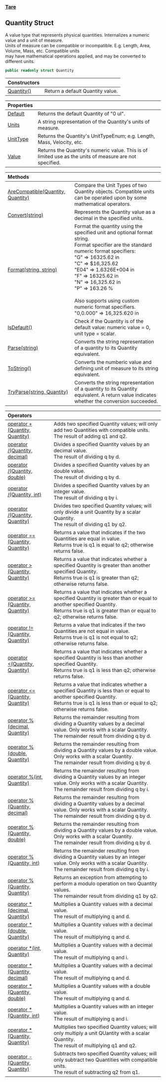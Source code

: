 ### [Tare](Tare.md 'Tare')

## Quantity Struct

A value type that represents physical quantities. Internalizes a numeric value and a unit of measure.  
Units of measure can be compatible or incompatible. E.g. Length, Area, Volume, Mass, etc. Compatible units  
may have mathematical operations applied, and may be converted to different units.

```csharp
public readonly struct Quantity
```

| Constructors | |
| :--- | :--- |
| [Quantity()](Tare.Quantity.Quantity().md 'Tare.Quantity.Quantity()') | Return a default Quantity value. |

| Properties | |
| :--- | :--- |
| [Default](Tare.Quantity.Default.md 'Tare.Quantity.Default') | Returns the default Quantity of "0 ul". |
| [Units](Tare.Quantity.Units.md 'Tare.Quantity.Units') | A string representation of the Quantity's units of measure. |
| [UnitType](Tare.Quantity.UnitType.md 'Tare.Quantity.UnitType') | Returns the Quantity's UnitTypeEnum; e.g. Length, Mass, Velocity, etc. |
| [Value](Tare.Quantity.Value.md 'Tare.Quantity.Value') | Returns the Quantity's numeric value. This is of limited use as the units of measure are not specified. |

| Methods | |
| :--- | :--- |
| [AreCompatible(Quantity, Quantity)](Tare.Quantity.AreCompatible(Tare.Quantity,Tare.Quantity).md 'Tare.Quantity.AreCompatible(Tare.Quantity, Tare.Quantity)') | Compare the Unit Types of two Quantity objects. Compatible units can be operated upon by some mathematical operators. |
| [Convert(string)](Tare.Quantity.Convert(string).md 'Tare.Quantity.Convert(string)') | Represents the Quantity value as a decimal in the specified units. |
| [Format(string, string)](Tare.Quantity.Format(string,string).md 'Tare.Quantity.Format(string, string)') | Format the quantity using the specified unit and optional format string.<br/>Format specifier are the standard numeric format specifiers:<br/>"G" => 16325.62 in<br/>"C" => $16,325.62<br/>"E04" => 1.6326E+004 in<br/>"F" => 16325.62 in<br/>"N" => 16,325.62 in<br/>"P" => 163.26 %<br/><br/>Also supports using custom numeric format specifiers.<br/>"0,0.000" => 16,325.620 in |
| [IsDefault()](Tare.Quantity.IsDefault().md 'Tare.Quantity.IsDefault()') | Check if the Quantity is of the default value: numeric value = 0, unit type = scalar. |
| [Parse(string)](Tare.Quantity.Parse(string).md 'Tare.Quantity.Parse(string)') | Converts the string representation of a quantity to its Quantity equivalent. |
| [ToString()](Tare.Quantity.ToString().md 'Tare.Quantity.ToString()') | Converts the numberic value and defining unit of measure to its string equivalent. |
| [TryParse(string, Quantity)](Tare.Quantity.TryParse(string,Tare.Quantity).md 'Tare.Quantity.TryParse(string, Tare.Quantity)') | Converts the string representation of a quantity to its Quantity equivalent. A return value indicates whether the conversion succeeded. |

| Operators | |
| :--- | :--- |
| [operator +(Quantity, Quantity)](Tare.Quantity.op_Addition(Tare.Quantity,Tare.Quantity).md 'Tare.Quantity.op_Addition(Tare.Quantity, Tare.Quantity)') | Adds two specified Quantity values; will only add two Quantities with compatible units.<br/><returns>The result of adding q1 and q2.</returns> |
| [operator /(Quantity, decimal)](Tare.Quantity.op_Division(Tare.Quantity,decimal).md 'Tare.Quantity.op_Division(Tare.Quantity, decimal)') | Divides a specified Quantity values by an decimal value.<br/><returns>The result of dividing q by d.</returns> |
| [operator /(Quantity, double)](Tare.Quantity.op_Division(Tare.Quantity,double).md 'Tare.Quantity.op_Division(Tare.Quantity, double)') | Divides a specified Quantity values by an double value.<br/><returns>The result of dividing q by d.</returns> |
| [operator /(Quantity, int)](Tare.Quantity.op_Division(Tare.Quantity,int).md 'Tare.Quantity.op_Division(Tare.Quantity, int)') | Divides a specified Quantity values by an integer value.<br/><returns>The result of dividing q by i.</returns> |
| [operator /(Quantity, Quantity)](Tare.Quantity.op_Division(Tare.Quantity,Tare.Quantity).md 'Tare.Quantity.op_Division(Tare.Quantity, Tare.Quantity)') | Divides two specified Quantity values; will only divide a unit Quantity by a scalar Quantity.<br/><returns>The result of dividing q1 by q2.</returns> |
| [operator ==(Quantity, Quantity)](Tare.Quantity.op_Equality(Tare.Quantity,Tare.Quantity).md 'Tare.Quantity.op_Equality(Tare.Quantity, Tare.Quantity)') | Returns a value that indicates if the two Quantities are equal in value.<br/><returns>Returns true is q1 is equal to q2; otherwise returns false.</returns> |
| [operator &gt;(Quantity, Quantity)](Tare.Quantity.op_GreaterThan(Tare.Quantity,Tare.Quantity).md 'Tare.Quantity.op_GreaterThan(Tare.Quantity, Tare.Quantity)') | Returns a value that indicates whether a specified Quantity is greater than another specified Quantity.<br/><returns>Returns true is q1 is greater than q2; otherwise returns false.</returns> |
| [operator &gt;=(Quantity, Quantity)](Tare.Quantity.op_GreaterThanOrEqual(Tare.Quantity,Tare.Quantity).md 'Tare.Quantity.op_GreaterThanOrEqual(Tare.Quantity, Tare.Quantity)') | Returns a value that indicates whether a specified Quantity is greater than or equal to another specified Quantity.<br/><returns>Returns true is q1 is greater than or equal to q2; otherwise returns false.</returns> |
| [operator !=(Quantity, Quantity)](Tare.Quantity.op_Inequality(Tare.Quantity,Tare.Quantity).md 'Tare.Quantity.op_Inequality(Tare.Quantity, Tare.Quantity)') | Returns a value that indicates if the two Quantities are not equal in value.<br/><returns>Returns true is q1 is not equal to q2; otherwise returns false.</returns> |
| [operator &lt;(Quantity, Quantity)](Tare.Quantity.op_LessThan(Tare.Quantity,Tare.Quantity).md 'Tare.Quantity.op_LessThan(Tare.Quantity, Tare.Quantity)') | Returns a value that indicates whether a specified Quantity is less than another specified Quantity.<br/><returns>Returns true is q1 is less than q2; otherwise returns false.</returns> |
| [operator &lt;=(Quantity, Quantity)](Tare.Quantity.op_LessThanOrEqual(Tare.Quantity,Tare.Quantity).md 'Tare.Quantity.op_LessThanOrEqual(Tare.Quantity, Tare.Quantity)') | Returns a value that indicates whether a specified Quantity is less than or equal to another specified Quantity.<br/><returns>Returns true is q1 is less than or equal to q2; otherwise returns false.</returns> |
| [operator %(decimal, Quantity)](Tare.Quantity.op_Modulus(decimal,Tare.Quantity).md 'Tare.Quantity.op_Modulus(decimal, Tare.Quantity)') | Returns the remainder resulting from dividing a Quantity values by a decimal value. Only works with a scalar Quantity.<br/><returns>The remainder result from dividing q by d.</returns> |
| [operator %(double, Quantity)](Tare.Quantity.op_Modulus(double,Tare.Quantity).md 'Tare.Quantity.op_Modulus(double, Tare.Quantity)') | Returns the remainder resulting from dividing a Quantity values by a double value. Only works with a scalar Quantity.<br/><returns>The remainder result from dividing q by d.</returns> |
| [operator %(int, Quantity)](Tare.Quantity.op_Modulus(int,Tare.Quantity).md 'Tare.Quantity.op_Modulus(int, Tare.Quantity)') | Returns the remainder resulting from dividing a Quantity values by an integer value. Only works with a scalar Quantity.<br/><returns>The remainder result from dividing q by i.</returns> |
| [operator %(Quantity, decimal)](Tare.Quantity.op_Modulus(Tare.Quantity,decimal).md 'Tare.Quantity.op_Modulus(Tare.Quantity, decimal)') | Returns the remainder resulting from dividing a Quantity values by a decimal value. Only works with a scalar Quantity.<br/><returns>The remainder result from dividing q by d.</returns> |
| [operator %(Quantity, double)](Tare.Quantity.op_Modulus(Tare.Quantity,double).md 'Tare.Quantity.op_Modulus(Tare.Quantity, double)') | Returns the remainder resulting from dividing a Quantity values by a double value. Only works with a scalar Quantity.<br/><returns>The remainder result from dividing q by d.</returns> |
| [operator %(Quantity, int)](Tare.Quantity.op_Modulus(Tare.Quantity,int).md 'Tare.Quantity.op_Modulus(Tare.Quantity, int)') | Returns the remainder resulting from dividing a Quantity values by an integer value. Only works with a scalar Quantity.<br/><returns>The remainder result from dividing q by i.</returns> |
| [operator %(Quantity, Quantity)](Tare.Quantity.op_Modulus(Tare.Quantity,Tare.Quantity).md 'Tare.Quantity.op_Modulus(Tare.Quantity, Tare.Quantity)') | Returns an exception from attempting to perform a modulo operation on two Quantity values.<br/><returns>The remainder result from dividing q1 by q2.</returns> |
| [operator *(decimal, Quantity)](Tare.Quantity.op_Multiply(decimal,Tare.Quantity).md 'Tare.Quantity.op_Multiply(decimal, Tare.Quantity)') | Multiplies a Quantity values with a decimal value.<br/><returns>The result of multiplying q and d.</returns> |
| [operator *(double, Quantity)](Tare.Quantity.op_Multiply(double,Tare.Quantity).md 'Tare.Quantity.op_Multiply(double, Tare.Quantity)') | Multiplies a Quantity values with a decimal value.<br/><returns>The result of multiplying q and d.</returns> |
| [operator *(int, Quantity)](Tare.Quantity.op_Multiply(int,Tare.Quantity).md 'Tare.Quantity.op_Multiply(int, Tare.Quantity)') | Multiplies a Quantity values with a decimal value.<br/><returns>The result of multiplying q and i.</returns> |
| [operator *(Quantity, decimal)](Tare.Quantity.op_Multiply(Tare.Quantity,decimal).md 'Tare.Quantity.op_Multiply(Tare.Quantity, decimal)') | Multiplies a Quantity values with a decimal value.<br/><returns>The result of multiplying q and d.</returns> |
| [operator *(Quantity, double)](Tare.Quantity.op_Multiply(Tare.Quantity,double).md 'Tare.Quantity.op_Multiply(Tare.Quantity, double)') | Multiplies a Quantity values with a double value.<br/><returns>The result of multiplying q and d.</returns> |
| [operator *(Quantity, int)](Tare.Quantity.op_Multiply(Tare.Quantity,int).md 'Tare.Quantity.op_Multiply(Tare.Quantity, int)') | Multiplies a Quantity values with an integer value.<br/><returns>The result of multiplying q and i.</returns> |
| [operator *(Quantity, Quantity)](Tare.Quantity.op_Multiply(Tare.Quantity,Tare.Quantity).md 'Tare.Quantity.op_Multiply(Tare.Quantity, Tare.Quantity)') | Multiplies two specified Quantity values; will only multiply a unit QUantity with a scalar Quantity.<br/><returns>The result of multiplying q1 and q2.</returns> |
| [operator -(Quantity, Quantity)](Tare.Quantity.op_Subtraction(Tare.Quantity,Tare.Quantity).md 'Tare.Quantity.op_Subtraction(Tare.Quantity, Tare.Quantity)') | Subtracts two specified Quantity values; will only subtract two Quantities with compatible units.<br/><returns>The result of subtracting q2 from q1.</returns> |
